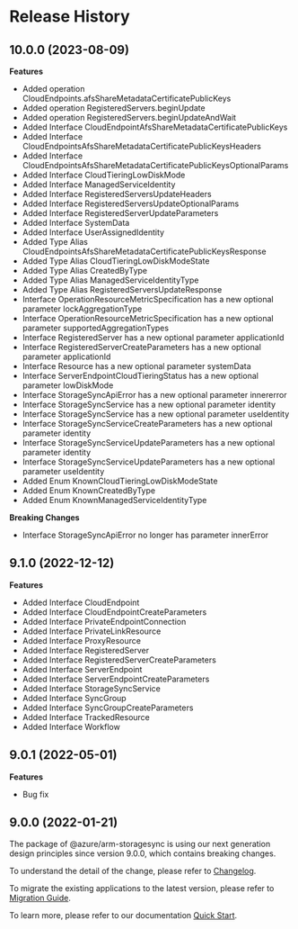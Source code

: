 # Release History
    
## 10.0.0 (2023-08-09)
    
**Features**

  - Added operation CloudEndpoints.afsShareMetadataCertificatePublicKeys
  - Added operation RegisteredServers.beginUpdate
  - Added operation RegisteredServers.beginUpdateAndWait
  - Added Interface CloudEndpointAfsShareMetadataCertificatePublicKeys
  - Added Interface CloudEndpointsAfsShareMetadataCertificatePublicKeysHeaders
  - Added Interface CloudEndpointsAfsShareMetadataCertificatePublicKeysOptionalParams
  - Added Interface CloudTieringLowDiskMode
  - Added Interface ManagedServiceIdentity
  - Added Interface RegisteredServersUpdateHeaders
  - Added Interface RegisteredServersUpdateOptionalParams
  - Added Interface RegisteredServerUpdateParameters
  - Added Interface SystemData
  - Added Interface UserAssignedIdentity
  - Added Type Alias CloudEndpointsAfsShareMetadataCertificatePublicKeysResponse
  - Added Type Alias CloudTieringLowDiskModeState
  - Added Type Alias CreatedByType
  - Added Type Alias ManagedServiceIdentityType
  - Added Type Alias RegisteredServersUpdateResponse
  - Interface OperationResourceMetricSpecification has a new optional parameter lockAggregationType
  - Interface OperationResourceMetricSpecification has a new optional parameter supportedAggregationTypes
  - Interface RegisteredServer has a new optional parameter applicationId
  - Interface RegisteredServerCreateParameters has a new optional parameter applicationId
  - Interface Resource has a new optional parameter systemData
  - Interface ServerEndpointCloudTieringStatus has a new optional parameter lowDiskMode
  - Interface StorageSyncApiError has a new optional parameter innererror
  - Interface StorageSyncService has a new optional parameter identity
  - Interface StorageSyncService has a new optional parameter useIdentity
  - Interface StorageSyncServiceCreateParameters has a new optional parameter identity
  - Interface StorageSyncServiceUpdateParameters has a new optional parameter identity
  - Interface StorageSyncServiceUpdateParameters has a new optional parameter useIdentity
  - Added Enum KnownCloudTieringLowDiskModeState
  - Added Enum KnownCreatedByType
  - Added Enum KnownManagedServiceIdentityType

**Breaking Changes**

  - Interface StorageSyncApiError no longer has parameter innerError
    
    
## 9.1.0 (2022-12-12)
    
**Features**

  - Added Interface CloudEndpoint
  - Added Interface CloudEndpointCreateParameters
  - Added Interface PrivateEndpointConnection
  - Added Interface PrivateLinkResource
  - Added Interface ProxyResource
  - Added Interface RegisteredServer
  - Added Interface RegisteredServerCreateParameters
  - Added Interface ServerEndpoint
  - Added Interface ServerEndpointCreateParameters
  - Added Interface StorageSyncService
  - Added Interface SyncGroup
  - Added Interface SyncGroupCreateParameters
  - Added Interface TrackedResource
  - Added Interface Workflow
    
## 9.0.1 (2022-05-01)

**Features**

  - Bug fix
    
## 9.0.0 (2022-01-21)

The package of @azure/arm-storagesync is using our next generation design principles since version 9.0.0, which contains breaking changes.

To understand the detail of the change, please refer to [Changelog](https://aka.ms/js-track2-changelog).

To migrate the existing applications to the latest version, please refer to [Migration Guide](https://aka.ms/js-track2-migration-guide).

To learn more, please refer to our documentation [Quick Start](https://aka.ms/js-track2-quickstart).
